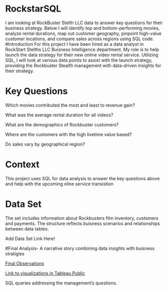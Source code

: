 # RockstarSQL
I am looking at RockBuster Stelth LLC data to answer key questions for their business strategy. Below I will identify top and bottom-performing movies, analyze rental durations, map out customer geography, pinpoint high-value customer locations, and compare sales across regions using SQL code.
#Introduction
For this project I have been hired as a data analyst in RockStart Stelths LLC Buisness Intelligence department. 
My role is to help launch the data strategy for their new online video rental service. Utilizing SQL, I will look at various data points to assist with the launch strategy, providing the Rockbuster Stealth management with data-driven insights for their strategy.
# Key Questions
Which movies contributed the most and least to revenue gain?

What was the average rental duration for all videos?

What are the demographics of Rockbuster customers?

Where are the customers with the high livetime value based?

Do sales vary by geographical region?

# Context
This project uses SQL for data analysis to answer the key questions above and help with the upcoming oline service transistion

# Data Set 
The set includes information about Rockbusters film inventory, customers and payments. The structure reflects buisness scenarios and relationships between data tables.

Add Data Set Link Here!

#Final Analysis- A narrative story combining data insights with buisness stratigies

[Final Observations](https://docs.google.com/presentation/d/1EEQKyQ62TvMfREKMP_WkNnnmRkNKa7FjT184IJBNnug/edit#slide=id.p) 

[Link to visualizations in Tableau Public](https://public.tableau.com/app/profile/ken.whitney/viz/RockbusterLLCGraphs/Sheet6)


SQL queries addressing the management’s questions.




